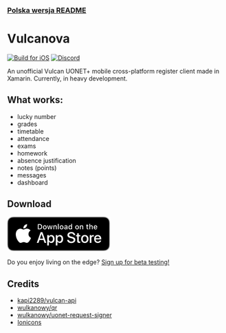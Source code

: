 ### [Polska wersja README](README.md)

# Vulcanova
[![Build for iOS](https://github.com/Vulcanova/Vulcanova/actions/workflows/ios.yml/badge.svg)](https://github.com/Vulcanova/Vulcanova/actions/workflows/ios.yml) [![Discord](https://discord.com/api/guilds/951860775503421460/widget.png?style=shield)](https://discord.gg/GaCQknqRjT)

An unofficial Vulcan UONET+ mobile cross-platform register client made in Xamarin. Currently, in heavy development.

## What works:
- lucky number
- grades
- timetable
- attendance
- exams
- homework
- absence justification
- notes (points)
- messages
- dashboard

## Download
[![Download on the App Store](app-store-en.svg)](https://apps.apple.com/pl/app/vulcanova/id6451334441)

Do you enjoy living on the edge? [Sign up for beta testing!](https://testflight.apple.com/join/fGMjqr58)

## Credits
* [kapi2289/vulcan-api](https://github.com/kapi2289/vulcan-api/)
* [wulkanowy/qr](https://github.com/wulkanowy/qr)
* [wulkanowy/uonet-request-signer](https://github.com/wulkanowy/uonet-request-signer)
* [Ionicons](https://ionic.io/ionicons)
